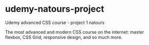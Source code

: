 # udemy-natours-project
Udemy advanced CSS course - project 1 natours 

The most advanced and modern CSS course on the internet: master flexbox, CSS Grid, responsive design, and so much more.
